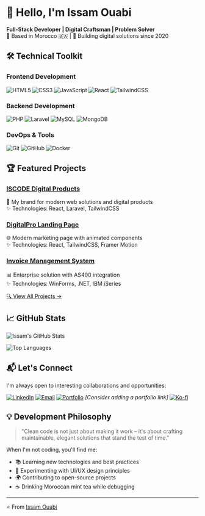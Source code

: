 # 👋 Hello, I'm Issam Ouabi

**Full-Stack Developer | Digital Craftsman | Problem Solver**  
📍 Based in Morocco 🇲🇦 | 🚀 Building digital solutions since 2020  


## 🛠️ Technical Toolkit

### Frontend Development
![HTML5](https://img.shields.io/badge/-HTML5-E34F26?style=flat&logo=html5&logoColor=white)
![CSS3](https://img.shields.io/badge/-CSS3-1572B6?style=flat&logo=css3&logoColor=white)
![JavaScript](https://img.shields.io/badge/-JavaScript-F7DF1E?style=flat&logo=javascript&logoColor=black)
![React](https://img.shields.io/badge/-React-61DAFB?style=flat&logo=react&logoColor=black)
![TailwindCSS](https://img.shields.io/badge/-TailwindCSS-06B6D4?style=flat&logo=tailwind-css&logoColor=white)

### Backend Development
![PHP](https://img.shields.io/badge/-PHP-777BB4?style=flat&logo=php&logoColor=white)
![Laravel](https://img.shields.io/badge/-Laravel-FF2D20?style=flat&logo=laravel&logoColor=white)
![MySQL](https://img.shields.io/badge/-MySQL-4479A1?style=flat&logo=mysql&logoColor=white)
![MongoDB](https://img.shields.io/badge/-MongoDB-47A248?style=flat&logo=mongodb&logoColor=white)

### DevOps & Tools
![Git](https://img.shields.io/badge/-Git-F05032?style=flat&logo=git&logoColor=white)
![GitHub](https://img.shields.io/badge/-GitHub-181717?style=flat&logo=github&logoColor=white)
![Docker](https://img.shields.io/badge/-Docker-2496ED?style=flat&logo=docker&logoColor=white)

## 🏆 Featured Projects

### [ISCODE Digital Products](https://github.com/issam-oua/iscode)
🚀 My brand for modern web solutions and digital products  
✨ Technologies: React, Laravel, TailwindCSS  

### [DigitalPro Landing Page](https://github.com/issam-oua/digitalpro-landing)
🌐 Modern marketing page with animated components  
✨ Technologies: React, TailwindCSS, Framer Motion  

### [Invoice Management System](https://github.com/issam-oua/invoice-system)
📊 Enterprise solution with AS400 integration  
✨ Technologies: WinForms, .NET, IBM iSeries  

[🔍 View All Projects →](https://github.com/issam-oua?tab=repositories)

## 📈 GitHub Stats

![Issam's GitHub Stats](https://github-readme-stats.vercel.app/api?username=issam-oua&show_icons=true&theme=radical&hide_border=true)

![Top Languages](https://github-readme-stats.vercel.app/api/top-langs/?username=issam-oua&layout=compact&theme=radical&hide_border=true)

## 📬 Let's Connect

I'm always open to interesting collaborations and opportunities:

[![LinkedIn](https://img.shields.io/badge/-LinkedIn-0A66C2?style=for-the-badge&logo=linkedin&logoColor=white)](https://www.linkedin.com/in/ouabi-issam/)
[![Email](https://img.shields.io/badge/-Email-EA4335?style=for-the-badge&logo=gmail&logoColor=white)](mailto:ouabiissam24@gmail.com)
[![Portfolio](https://img.shields.io/badge/-Portfolio-4285F4?style=for-the-badge&logo=google-chrome&logoColor=white)](https://iscode.dev) *[Consider adding a portfolio link]*
[![Ko-fi](https://img.shields.io/badge/-Ko--fi-FF5E5B?style=for-the-badge&logo=ko-fi&logoColor=white)](https://ko-fi.com/iscode)

## 💡 Development Philosophy

> "Clean code is not just about making it work – it's about crafting maintainable, elegant solutions that stand the test of time."

When I'm not coding, you'll find me:
- 📚 Learning new technologies and best practices
- 🎨 Experimenting with UI/UX design principles
- 🌍 Contributing to open-source projects
- ☕ Drinking Moroccan mint tea while debugging

---

⭐ From [Issam Ouabi](https://github.com/issam-oua)
